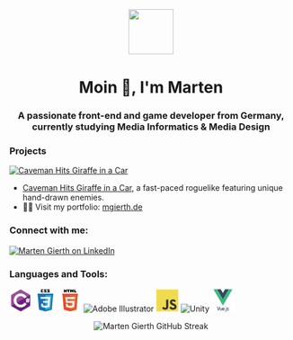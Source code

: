 <div align="center" style="margin-top: 2rem"><img src="https://martengierth.de/favicon/favicon.svg" width="80" height="80" /></div>
<h1 align="center">Moin 👋, I'm Marten</h1>
<h3 align="center">A passionate front-end and game developer from Germany, currently studying Media Informatics & Media Design</h3>

<h3 align="left">Projects</h3>
<a href="https://cavemanhitsgiraffeinacar.github.io/" target="_blank">
<img src="https://cdn.discordapp.com/emojis/1298384323166343220.webp?size=40" alt="Caveman Hits Giraffe in a Car" />
</a>

- [Caveman Hits Giraffe in a Car](https://cavemanhitsgiraffeinacar.github.io/), a fast-paced roguelike featuring unique
  hand-drawn enemies.
- 👨‍💻 Visit my portfolio: [mgierth.de](https://mgierth.de)

<h3 align="left">Connect with me:</h3>
<p align="left">
  <a href="https://linkedin.com/in/marten-gierth/" target="_blank">
    <img align="center" src="https://raw.githubusercontent.com/rahuldkjain/github-profile-readme-generator/master/src/images/icons/Social/linked-in-alt.svg" alt="Marten Gierth on LinkedIn" height="30" width="40" />
  </a>
</p>

<h3 align="left">Languages and Tools:</h3>
<p>
<img src="https://raw.githubusercontent.com/devicons/devicon/master/icons/csharp/csharp-original.svg" alt="C#" width="40" height="40" />
<img src="https://raw.githubusercontent.com/devicons/devicon/master/icons/css3/css3-original-wordmark.svg" alt="CSS3" width="40" height="40" />
<img src="https://raw.githubusercontent.com/devicons/devicon/master/icons/html5/html5-original-wordmark.svg" alt="HTML5" width="40" height="40" />
<img src="https://www.vectorlogo.zone/logos/adobe_illustrator/adobe_illustrator-icon.svg" alt="Adobe Illustrator" width="40" height="40" />
<img src="https://raw.githubusercontent.com/devicons/devicon/master/icons/javascript/javascript-original.svg" alt="JavaScript" width="40" height="40" />
<img src="https://www.vectorlogo.zone/logos/unity3d/unity3d-icon.svg" alt="Unity" width="40" height="40" />
<img src="https://raw.githubusercontent.com/devicons/devicon/master/icons/vuejs/vuejs-original-wordmark.svg" alt="Vue.js" width="40" height="40" />
</p>
<p align="center">
  <img src="https://github-readme-streak-stats.herokuapp.com/?user=marten-gierth&" alt="Marten Gierth GitHub Streak" />
</p>
